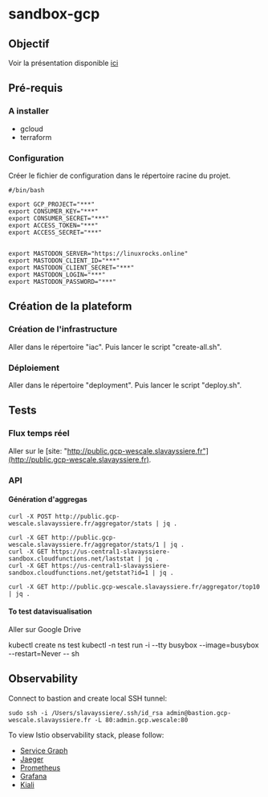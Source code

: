 # sandbox-gcp

## Objectif

Voir la présentation disponible [ici](perdu.com)

## Pré-requis

### A installer

- gcloud
- terraform

### Configuration

Créer le fichier de configuration dans le répertoire racine du projet.

```language-bash
#/bin/bash

export GCP_PROJECT="***"
export CONSUMER_KEY="***"
export CONSUMER_SECRET="***"
export ACCESS_TOKEN="***"
export ACCESS_SECRET="***"


export MASTODON_SERVER="https://linuxrocks.online"
export MASTODON_CLIENT_ID="***"
export MASTODON_CLIENT_SECRET="***"
export MASTODON_LOGIN="***"
export MASTODON_PASSWORD="***"
```

## Création de la plateform

### Création de l'infrastructure

Aller dans le répertoire "iac". Puis lancer le script "create-all.sh".

### Déploiement

Aller dans le répertoire "deployment". Puis lancer le script "deploy.sh".

## Tests

### Flux temps réel

Aller sur le [site: "http://public.gcp-wescale.slavayssiere.fr"](http://public.gcp-wescale.slavayssiere.fr).

### API

#### Génération d'aggregas

```language-bash
curl -X POST http://public.gcp-wescale.slavayssiere.fr/aggregator/stats | jq .
```

```language-bash
curl -X GET http://public.gcp-wescale.slavayssiere.fr/aggregator/stats/1 | jq .
curl -X GET https://us-central1-slavayssiere-sandbox.cloudfunctions.net/laststat | jq .
curl -X GET https://us-central1-slavayssiere-sandbox.cloudfunctions.net/getstat?id=1 | jq .
```

```language-bash
curl -X GET http://public.gcp-wescale.slavayssiere.fr/aggregator/top10 | jq .
```

#### To test datavisualisation

Aller sur Google Drive

kubectl create ns test
kubectl -n test run -i --tty busybox --image=busybox --restart=Never -- sh

## Observability

Connect to bastion and create local SSH tunnel:

```language-bash
sudo ssh -i /Users/slavayssiere/.ssh/id_rsa admin@bastion.gcp-wescale.slavayssiere.fr -L 80:admin.gcp.wescale:80
```

To view Istio observability stack, please follow: 

- [Service Graph](http://servicegraph.localhost/force/forcegraph.html)
- [Jaeger](http://jaeger.localhost)
- [Prometheus](http://prometheus.localhost)
- [Grafana](http://grafana.localhost)
- [Kiali](http://kiali.localhost)
